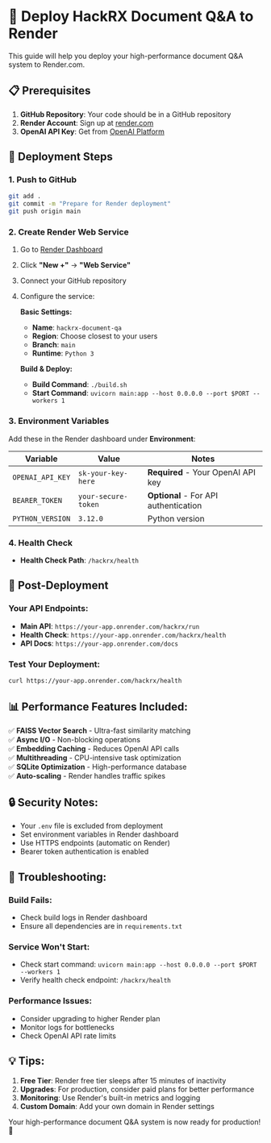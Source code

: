 # 🚀 Deploy HackRX Document Q&A to Render

This guide will help you deploy your high-performance document Q&A system to Render.com.

## 📋 Prerequisites

1. **GitHub Repository**: Your code should be in a GitHub repository
2. **Render Account**: Sign up at [render.com](https://render.com)
3. **OpenAI API Key**: Get from [OpenAI Platform](https://platform.openai.com/api-keys)

## 🔧 Deployment Steps

### 1. **Push to GitHub**
```bash
git add .
git commit -m "Prepare for Render deployment"
git push origin main
```

### 2. **Create Render Web Service**

1. Go to [Render Dashboard](https://dashboard.render.com)
2. Click **"New +"** → **"Web Service"**
3. Connect your GitHub repository
4. Configure the service:

   **Basic Settings:**
   - **Name**: `hackrx-document-qa`
   - **Region**: Choose closest to your users
   - **Branch**: `main`
   - **Runtime**: `Python 3`

   **Build & Deploy:**
   - **Build Command**: `./build.sh`
   - **Start Command**: `uvicorn main:app --host 0.0.0.0 --port $PORT --workers 1`

### 3. **Environment Variables**

Add these in the Render dashboard under **Environment**:

| Variable | Value | Notes |
|----------|--------|-------|
| `OPENAI_API_KEY` | `sk-your-key-here` | **Required** - Your OpenAI API key |
| `BEARER_TOKEN` | `your-secure-token` | **Optional** - For API authentication |
| `PYTHON_VERSION` | `3.12.0` | Python version |

### 4. **Health Check**
- **Health Check Path**: `/hackrx/health`

## 🎯 Post-Deployment

### Your API Endpoints:
- **Main API**: `https://your-app.onrender.com/hackrx/run`
- **Health Check**: `https://your-app.onrender.com/hackrx/health`
- **API Docs**: `https://your-app.onrender.com/docs`

### Test Your Deployment:
```bash
curl https://your-app.onrender.com/hackrx/health
```

## 📊 Performance Features Included:

✅ **FAISS Vector Search** - Ultra-fast similarity matching  
✅ **Async I/O** - Non-blocking operations  
✅ **Embedding Caching** - Reduces OpenAI API calls  
✅ **Multithreading** - CPU-intensive task optimization  
✅ **SQLite Optimization** - High-performance database  
✅ **Auto-scaling** - Render handles traffic spikes  

## 🔒 Security Notes:

- Your `.env` file is excluded from deployment
- Set environment variables in Render dashboard
- Use HTTPS endpoints (automatic on Render)
- Bearer token authentication is enabled

## 🐛 Troubleshooting:

### Build Fails:
- Check build logs in Render dashboard
- Ensure all dependencies are in `requirements.txt`

### Service Won't Start:
- Check start command: `uvicorn main:app --host 0.0.0.0 --port $PORT --workers 1`
- Verify health check endpoint: `/hackrx/health`

### Performance Issues:
- Consider upgrading to higher Render plan
- Monitor logs for bottlenecks
- Check OpenAI API rate limits

## 💡 Tips:

1. **Free Tier**: Render free tier sleeps after 15 minutes of inactivity
2. **Upgrades**: For production, consider paid plans for better performance
3. **Monitoring**: Use Render's built-in metrics and logging
4. **Custom Domain**: Add your own domain in Render settings

Your high-performance document Q&A system is now ready for production! 🎉
